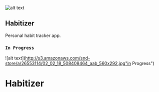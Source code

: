 <!-- prettier-ignore -->
![alt text](https://github.com/khalidragi/Logo/blob/master/Logo.png "KR Design")

## Habitizer

Personal habit tracker app.

### `In Progress`

![alt text](http://s3.amazonaws.com/snd-store/a/26553114/02_02_18_508408464_aab_560x292.jpg"in Progress")
# Habitizer

